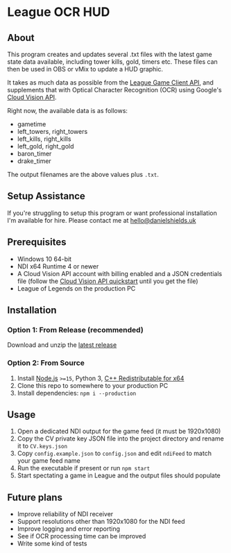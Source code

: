 # League OCR HUD


## About
This program creates and updates several .txt files with the latest game state data available, including tower kills, gold, timers etc. These files can then be used in OBS or vMix to update a HUD graphic.

It takes as much data as possible from the [League Game Client API](https://developer.riotgames.com/docs/lol#game-client-api), and supplements that with Optical Character Recognition (OCR) using Google's [Cloud Vision API](https://cloud.google.com/vision).

Right now, the available data is as follows:
- gametime
- left_towers, right_towers
- left_kills, right_kills
- left_gold, right_gold
- baron_timer
- drake_timer

The output filenames are the above values plus `.txt`.

## Setup Assistance
If you're struggling to setup this program or want professional installation I'm available for hire. Please contact me at <hello@danielshields.uk>

## Prerequisites
- Windows 10 64-bit
- NDI x64 Runtime 4 or newer
- A Cloud Vision API account with billing enabled and a JSON credentials file (follow the [Cloud Vision API quickstart](https://cloud.google.com/vision/docs/setup#project) until you get the file)
- League of Legends on the production PC

## Installation

### Option 1: From Release (recommended)
Download and unzip the [latest release](https://github.com/Dan-Shields/League-OCR-HUD/releases/latest)

### Option 2: From Source
1. Install [Node.js](https://nodejs.org/en/download/current/) `>=15`, Python 3, [C++ Redistributable for x64](https://visualstudio.microsoft.com/downloads/#other-family)
2. Clone this repo to somewhere to your production PC
3. Install dependencies: `npm i --production`

## Usage
1. Open a dedicated NDI output for the game feed (it must be 1920x1080)
2. Copy the CV private key JSON file into the project directory and rename it to `CV.keys.json`
3. Copy `config.example.json` to `config.json` and edit `ndiFeed` to match your game feed name
4. Run the executable if present or run `npm start`
5. Start spectating a game in League and the output files should populate

## Future plans
- Improve reliability of NDI receiver
- Support resolutions other than 1920x1080 for the NDI feed
- Improve logging and error reporting
- See if OCR processing time can be improved
- Write some kind of tests
